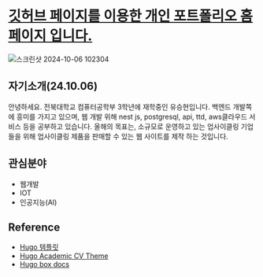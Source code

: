 # [깃허브 페이지를 이용한 개인 포트폴리오 홈페이지 입니다.](https://yoo-sh.github.io/)

![스크린샷 2024-10-06 102304](https://github.com/user-attachments/assets/f4e1e902-dd78-4c60-adc2-3d26533a50d2)


## 자기소개(24.10.06)
안녕하세요. 전북대학교 컴퓨터공학부 3학년에 재학중인 유승현입니다. 백엔드 개발쪽에 흥미를 가지고 있으며, 웹 개발 위해 nest js, postgresql, api, ttd, aws클라우드 서비스 등을 공부하고 있습니다. 올해의 목표는, 소규모로 운영하고 있는 업사이클링 기업들을 위해 업사이클링 제품을 판매할 수 있는 웹 사이트를 제작 하는 것입니다.


## 관심분야
- 웹개발
- IOT 
- 인공지능(AI)

## Reference


- [Hugo 템플릿](https://hugoblox.com/templates/)
- [Hugo Academic CV Theme](https://github.com/HugoBlox/theme-academic-cv)
- [Hugo box docs](https://docs.hugoblox.com/)